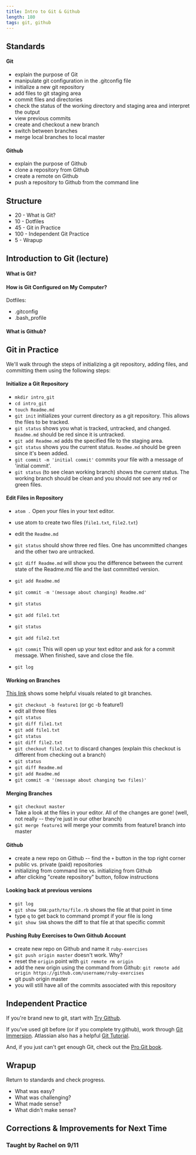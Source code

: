 ```yaml
---
title: Intro to Git & Github
length: 180
tags: git, github
---
```


## Standards

#### Git

* explain the purpose of Git
* manipulate git configuration in the .gitconfig file
* initialize a new git repository
* add files to git staging area
* commit files and directories
* check the status of the working directory and staging area and interpret the output
* view previous commits
* create and checkout a new branch
* switch between branches 
* merge local branches to local master

#### Github

* explain the purpose of Github
* clone a repository from Github
* create a remote on Github  
* push a repository to Github from the command line

## Structure

* 20 - What is Git?
* 10 - Dotfiles
* 45 - Git in Practice
* 100 - Independent Git Practice
* 5 - Wrapup

## Introduction to Git (lecture)

#### What is Git?

#### How is Git Configured on My Computer? 

Dotfiles: 
* .gitconfig
* .bash_profile

#### What is Github? 

## Git in Practice

We'll walk through the steps of initializing a git repository, adding files, and committing them using the following steps:

#### Initialize a Git Repository

* `mkdir intro_git`
* `cd intro_git`
* `touch Readme.md`
* `git init` initializes your current directory as a git repository. This allows the files to be tracked. 
* `git status` shows you what is tracked, untracked, and changed. `Readme.md` should be red since it is untracked.
* `git add Readme.md` adds the specified file to the staging area.
* `git status` shows you the current status. `Readme.md` should be green since it's been added. 
* `git commit -m 'initial commit'` commits your file with a message of 'initial commit'. 
* `git status` (to see clean working branch) shows the current status. The working branch should be clean and you should not see any red or green files.

#### Edit Files in Repository

* `atom .` Open your files in your text editor. 
* use atom to create two files (`file1.txt`, `file2.txt`)
* edit the `Readme.md`

* `git status` should show three red files. One has uncommitted changes and the other two are untracked.
* `git diff Readme.md` will show you the difference between the current state of the Readme.md file and the last committed version.
* `git add Readme.md`
* `git commit -m '(message about changing) Readme.md'`
* `git status`
* `git add file1.txt`
* `git status`
* `git add file2.txt`
* `git commit` This will open up your text editor and ask for a commit message. When finished, save and close the file. 
* `git log`

#### Working on Branches

[This link](http://git-scm.com/book/en/Git-Branching-Basic-Branching-and-Merging) shows some helpful visuals related to git branches.
* `git checkout -b feature1` (or gc -b feature1)
* edit all three files
* `git status`
* `git diff file1.txt`
* `git add file1.txt`
* `git status`
* `git diff file2.txt`
* `git checkout file2.txt` to discard changes (explain this checkout is different from checking out a branch)
* `git status`
* `git diff Readme.md`
* `git add Readme.md`
* `git commit -m '(message about changing two files)'`


#### Merging Branches

* `git checkout master`
* Take a look at the files in your editor. All of the changes are gone! (well, not really -- they're just in our other branch)
* `git merge feature1` will merge your commits from feature1 branch into master
	
#### Github

* create a new repo on Github -- find the `+` button in the top right corner
* public vs. private (paid) repositories
* initializing from command line vs. initializing from Github
* after clicking "create repository" button, follow instructions

#### Looking back at previous versions 

* `git log`
* `git show SHA:path/to/file.rb` shows the file at that point in time
* type `q` to get back to command prompt if your file is long 
* `git show SHA` shows the diff to that file at that specific commit

#### Pushing Ruby Exercises to Own Github Account

* create new repo on Github and name it `ruby-exercises`
* `git push origin master` doesn't work. Why? 
* reset the `origin` point with `git remote rm origin`
* add the new origin using the command from Github: `git remote add origin https://github.com/username/ruby-exercises`
* git push origin master
* you will still have all of the commits associated with this repository

## Independent Practice

If you're brand new to git, start with [Try Github](https://try.github.io/levels/1/challenges/1).

If you've used git before (or if you complete try.github), work through [Git Immersion](http://gitimmersion.com/). Atlassian also has a helpful [Git Tutorial](https://www.atlassian.com/git/tutorials/setting-up-a-repository).

And, if you just can't get enough Git, check out the [Pro Git book](http://git-scm.com/book).

## Wrapup

Return to standards and check progress.
* What was easy?
* What was challenging?
* What made sense?
* What didn't make sense?

## Corrections & Improvements for Next Time

### Taught by Rachel on 9/11
